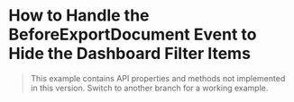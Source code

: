 # How to Handle the BeforeExportDocument Event to Hide the Dashboard Filter Items

> This example contains API properties and methods not implemented in this version. Switch to another branch for a working example.

